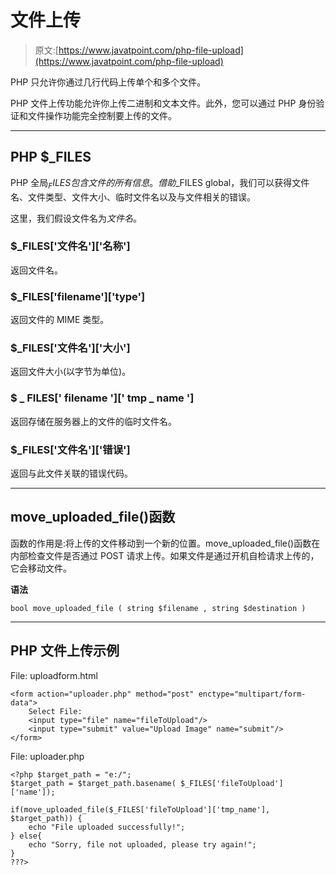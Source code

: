 # 文件上传

> 原文:[https://www.javatpoint.com/php-file-upload](https://www.javatpoint.com/php-file-upload)

PHP 只允许你通过几行代码上传单个和多个文件。

PHP 文件上传功能允许你上传二进制和文本文件。此外，您可以通过 PHP 身份验证和文件操作功能完全控制要上传的文件。

* * *

## PHP $_FILES

PHP 全局$_FILES 包含文件的所有信息。借助$_FILES global，我们可以获得文件名、文件类型、文件大小、临时文件名以及与文件相关的错误。

这里，我们假设文件名为*文件名*。

### $_FILES['文件名']['名称']

返回文件名。

### $_FILES['filename']['type']

返回文件的 MIME 类型。

### $_FILES['文件名']['大小']

返回文件大小(以字节为单位)。

### $ _ FILES[' filename '][' tmp _ name ']

返回存储在服务器上的文件的临时文件名。

### $_FILES['文件名']['错误']

返回与此文件关联的错误代码。

* * *

## move_uploaded_file()函数

函数的作用是:将上传的文件移动到一个新的位置。move_uploaded_file()函数在内部检查文件是否通过 POST 请求上传。如果文件是通过开机自检请求上传的，它会移动文件。

**语法**

```
bool move_uploaded_file ( string $filename , string $destination )

```

* * *

## PHP 文件上传示例

File: uploadform.html

```
<form action="uploader.php" method="post" enctype="multipart/form-data">
    Select File:
    <input type="file" name="fileToUpload"/>
    <input type="submit" value="Upload Image" name="submit"/>
</form>

```

File: uploader.php

```
<?php $target_path = "e:/";
$target_path = $target_path.basename( $_FILES['fileToUpload']['name']); 

if(move_uploaded_file($_FILES['fileToUpload']['tmp_name'], $target_path)) {
    echo "File uploaded successfully!";
} else{
    echo "Sorry, file not uploaded, please try again!";
}
???>

```